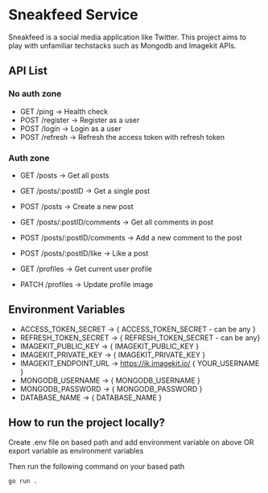 # Sneakfeed Service

Sneakfeed is a social media application like Twitter.
This project aims to play with unfamiliar techstacks such as Mongodb and Imagekit APIs.

## API List

### No auth zone

- GET /ping -> Health check
- POST /register -> Register as a user
- POST /login -> Login as a user
- POST /refresh -> Refresh the access token with refresh token

### Auth zone

- GET /posts -> Get all posts
- GET /posts/:postID -> Get a single post
- POST /posts -> Create a new post
- GET /posts/:postID/comments -> Get all comments in post
- POST /posts/:postID/comments -> Add a new comment to the post
- POST /posts/:postID/like -> Like a post

- GET /profiles -> Get current user profile
- PATCH /profiles -> Update profile image

## Environment Variables

- ACCESS_TOKEN_SECRET -> { ACCESS_TOKEN_SECRET - can be any }
- REFRESH_TOKEN_SECRET -> { REFRESH_TOKEN_SECRET - can be any}
- IMAGEKIT_PUBLIC_KEY -> { IMAGEKIT_PUBLIC_KEY }
- IMAGEKIT_PRIVATE_KEY -> { IMAGEKIT_PRIVATE_KEY }
- IMAGEKIT_ENDPOINT_URL -> https://ik.imagekit.io/ { YOUR_USERNAME }
- MONGODB_USERNAME -> { MONGODB_USERNAME }
- MONGODB_PASSWORD -> { MONGODB_PASSWORD }
- DATABASE_NAME -> { DATABASE_NAME }

## How to run the project locally?

Create .env file on based path and add environment variable on above
OR export variable as environment variables

Then run the following command on your based path

```
go run .
```

